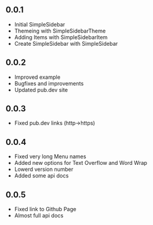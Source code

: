 ## 0.0.1

* Initial SimpleSidebar
* Themeing with SimpleSidebarTheme
* Adding Items with SimpleSidebarItem
* Create SimpleSidebar with SimpleSidebar

## 0.0.2
* Improved example
* Bugfixes and improvements
* Updated pub.dev site

## 0.0.3
* Fixed pub.dev links (http->https)

## 0.0.4
* Fixed very long Menu names
* Added new options for Text Overflow and Word Wrap
* Lowerd version number
* Added some api docs

## 0.0.5
* Fixed link to Github Page
* Almost full api docs